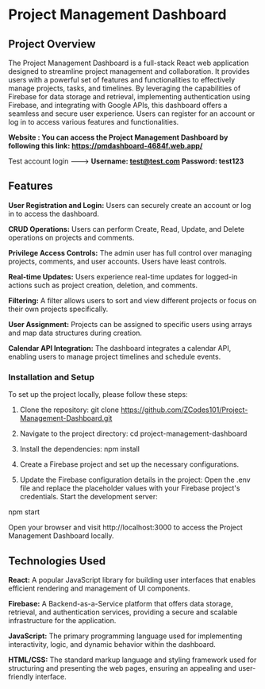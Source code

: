 # Project Management Dashboard

## Project Overview
The Project Management Dashboard is a full-stack React web application designed to streamline project management and collaboration. It provides users with a powerful set of features and functionalities to effectively manage projects, tasks, and timelines. By leveraging the capabilities of Firebase for data storage and retrieval, implementing authentication using Firebase, and integrating with Google APIs, this dashboard offers a seamless and secure user experience. Users can register for an account or log in to access various features and functionalities.

**Website : 
 You can access the Project Management Dashboard by following this link: https://pmdashboard-4684f.web.app/**

Test account login ---> 
**Username: test@test.com
 Password: test123**



## Features

**User Registration and Login:** Users can securely create an account or log in to access the dashboard.

**CRUD Operations:** Users can perform Create, Read, Update, and Delete operations on projects and comments.

**Privilege Access Controls:** The admin user has full control over managing projects, comments, and user accounts. Users have least controls. 

**Real-time Updates:** Users experience real-time updates for logged-in actions such as project creation, deletion, and comments.

**Filtering:** A filter allows users to sort and view different projects or focus on their own projects specifically.

**User Assignment:** Projects can be assigned to specific users using arrays and map data structures during creation.

**Calendar API Integration:** The dashboard integrates a calendar API, enabling users to manage project timelines and schedule events.


### Installation and Setup

To set up the project locally, please follow these steps:

1) Clone the repository:
 git clone https://github.com/ZCodes101/Project-Management-Dashboard.git 

2) Navigate to the project directory:
cd project-management-dashboard 

3) Install the dependencies:
 npm install 


4) Create a Firebase project and set up the necessary configurations.

5) Update the Firebase configuration details in the project:
Open the .env file and replace the placeholder values with your Firebase project's credentials.
Start the development server:

 npm start 

Open your browser and visit http://localhost:3000 to access the Project Management Dashboard locally.

## Technologies Used
**React:** A popular JavaScript library for building user interfaces that enables efficient rendering and management of UI components.

**Firebase:** A Backend-as-a-Service platform that offers data storage, retrieval, and authentication services, providing a secure and scalable infrastructure for the application.

**JavaScript:** The primary programming language used for implementing interactivity, logic, and dynamic behavior within the dashboard.

**HTML/CSS:** The standard markup language and styling framework used for structuring and presenting the web pages, ensuring an appealing and user-friendly interface.
